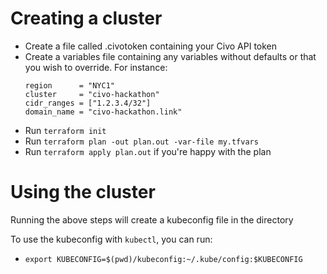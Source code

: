 # Creating a cluster

* Create a file called .civotoken containing your Civo API token
* Create a variables file containing any variables without defaults or that you wish to override. For instance:
    ```
    region      = "NYC1"
    cluster     = "civo-hackathon"
    cidr_ranges = ["1.2.3.4/32"]
    domain_name = "civo-hackathon.link"
    ```
* Run `terraform init`
* Run `terraform plan -out plan.out -var-file my.tfvars`
* Run `terraform apply plan.out` if you're happy with the plan

# Using the cluster

Running the above steps will create a kubeconfig file in the directory

To use the kubeconfig with `kubectl`, you can run:

* `export KUBECONFIG=$(pwd)/kubeconfig:~/.kube/config:$KUBECONFIG`
